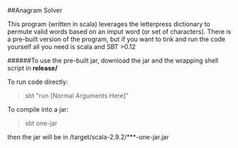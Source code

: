 ##Anagram Solver

This program (written in scala) leverages the letterpress dictionary to permute valid words based on an imput word (or set of characters).
There is a pre-built version of the program, but if you want to tink and run the code yourself all you need is scala and SBT >0.12

######To use the pre-built jar, download the jar and the wrapping shell script in __release/__

To run code directly:

> sbt "run [Normal Arguments Here]"

To compile into a jar:

> sbt one-jar 

then the jar will be in /target/scala-2.9.2/***-one-jar.jar
